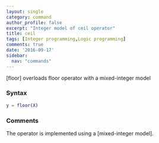 ```yaml
---
layout: single
category: command
author_profile: false
excerpt: "Integer model of ceil operator"
title: ceil
tags: [Integer programming,Logic programming]
comments: true
date: '2016-09-17'
sidebar:
  nav: "commands"
---
```


[floor] overloads floor operator with a mixed-integer model

### Syntax

````matlab
y = floor(X)
````

### Comments

The operator is implemented using a [mixed-integer model].
